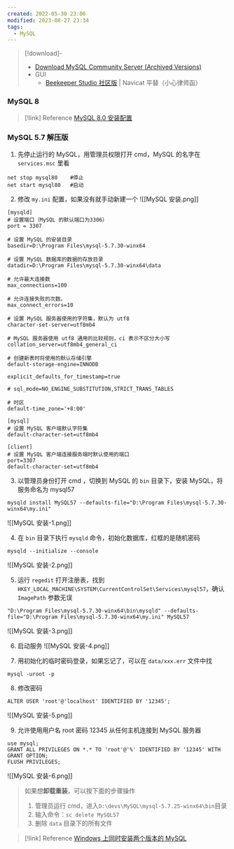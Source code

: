 ```yaml
---
created: 2022-05-30 23:06
modified: 2023-08-27 23:34
tags:
  - MySQL
---
```


> [!download]- 
> - [Download MySQL Community Server (Archived Versions)](https://downloads.mysql.com/archives/community/)
> - GUI
> 	- [Beekeeper Studio 社区版](https://github.com/beekeeper-studio/beekeeper-studio) | Navicat 平替（小心律师函）

### MySQL 8

> [!link] Reference
> [MySQL 8.0 安装配置](https://blog.csdn.net/m0_52559040/article/details/121843945)

### MySQL 5.7 解压版

1. 先停止运行的 MySQL，用管理员权限打开 cmd，MySQL 的名字在 `services.msc` 里看

```shell
net stop mysql80    #停止
net start mysql80   #启动
```

2. 修改 `my.ini` 配置，如果没有就手动新建一个
   ![[MySQL 安装.png]]

```properties
[mysqld]
# 设置端口（MySQL 的默认端口为3306）
port = 3307

# 设置 MySQL 的安装目录
basedir=D:\Program Files\mysql-5.7.30-winx64

# 设置 MySQL 数据库的数据的存放目录
datadir=D:\Program Files\mysql-5.7.30-winx64\data

# 允许最大连接数
max_connections=100

# 允许连接失败的次数。
max_connect_errors=10

# 设置 MySQL 服务器使用的字符集，默认为 utf8
character-set-server=utf8mb4

# MySQL 服务器使用 utf8 通用的比较规则，ci 表示不区分大小写
collation_server=utf8mb4_general_ci

# 创建新表时将使用的默认存储引擎
default-storage-engine=INNODB

explicit_defaults_for_timestamp=true

# sql_mode=NO_ENGINE_SUBSTITUTION,STRICT_TRANS_TABLES

# 时区
default-time_zone='+8:00'

[mysql]
# 设置 MySQL 客户端默认字符集
default-character-set=utf8mb4

[client]
# 设置 MySQL 客户端连接服务端时默认使用的端口
port=3307
default-character-set=utf8mb4
```

3. 以管理员身份打开 cmd ，切换到 MySQL 的 `bin` 目录下，安装 MySQL，将服务命名为 mysql57

```shell
mysqld install MySQL57 --defaults-file="D:\Program Files\mysql-5.7.30-winx64\my.ini"
```

![[MySQL 安装-1.png]]

4. 在 `bin` 目录下执行 `mysqld` 命令，初始化数据库，红框的是随机密码

```shell
mysqld --initialize --console
```

![[MySQL 安装-2.png]]

5. 运行 `regedit` 打开注册表，找到`HKEY_LOCAL_MACHINE\SYSTEM\CurrentControlSet\Services\mysql57`，确认 `ImagePath` 参数无误

```shell
"D:\Program Files\mysql-5.7.30-winx64\bin\mysqld" --defaults-file="D:\Program Files\mysql-5.7.30-winx64\my.ini" MySQL57
```

![[MySQL 安装-3.png]]

6. 启动服务
![[MySQL 安装-4.png]]

7. 用初始化的临时密码登录，如果忘记了，可以在 `data/xxx.err` 文件中找

```shell
mysql -uroot -p
```

8. 修改密码

```shell
ALTER USER 'root'@'localhost' IDENTIFIED BY '12345';
```

![[MySQL 安装-5.png]]

9. 允许使用用户名 root 密码 12345 从任何主机连接到 MySQL 服务器

```shell
use mysql;
GRANT ALL PRIVILEGES ON *.* TO 'root'@'%' IDENTIFIED BY '12345' WITH GRANT OPTION;
FLUSH PRIVILEGES;
```

![[MySQL 安装-6.png]]

> 如果想**卸载重装**，可以按下面的步骤操作
>
> 1. 管理员运行 cmd，进入`D:\devs\MySQL\mysql-5.7.25-winx64\bin`目录
> 2. 输入命令：`sc delete MySQL57`
> 3. 删除 `data` 目录下的所有文件

> [!link] Reference
> [Windows 上同时安装两个版本的 MySQL](https://blog.csdn.net/wudinaniya/article/details/82455431)